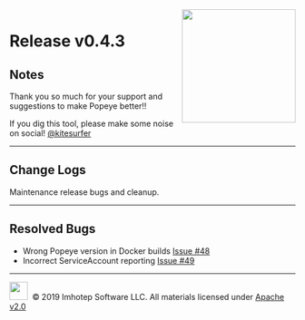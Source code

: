 <img src="https://raw.githubusercontent.com/derailed/popeye/master/assets/popeye.png" align="right" width="200" height="auto"/>

# Release v0.4.3

## Notes

Thank you so much for your support and suggestions to make Popeye better!!

If you dig this tool, please make some noise on social! [@kitesurfer](https://twitter.com/kitesurfer)

---

## Change Logs

Maintenance release bugs and cleanup.

---

## Resolved Bugs

* Wrong Popeye version in Docker builds [Issue #48](https://github.com/derailed/popeye/issues/48)
* Incorrect ServiceAccount reporting [Issue #49](https://github.com/derailed/popeye/issues/49)

---

<img src="https://raw.githubusercontent.com/derailed/popeye/master/assets/imhotep_logo.png" width="32" height="auto"/>&nbsp; © 2019 Imhotep Software LLC. All materials licensed under [Apache v2.0](http://www.apache.org/licenses/LICENSE-2.0)

